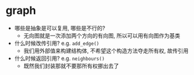 # graph

- 哪些是抽象是可以复用, 哪些是不行的?
    * 无向图就是一次添加两个方向的有向图, 所以可以用有向图作为基类
- 什么时候改传引用? e.g. `add_edge()`
	* 我们用外部值来构建结构体, 不希望这个构造方法夺走所有权, 故传引用
- 什么时候返回引用? e.g. `neighbours()`
	* 既然我们封装那就不要那所有权挪出去了

